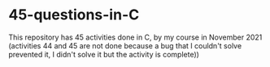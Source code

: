 # 45-questions-in-C
  This repository has 45 activities done in C, by my course in November 2021 (activities 44 and 45 are not done because a bug that I couldn't solve prevented it, I didn't solve it but the activity is complete))
